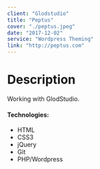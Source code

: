 ```yaml
---
client: "Glodstudio"
title: "Peptus"
cover: "./peptus.jpeg"
date: "2017-12-02"
service: "Wordpress Theming"
link: "http://peptus.com"
---
```

# Description

Working with GlodStudio.

#### Technologies:

- HTML
- CSS3
- jQuery
- Git
- PHP/Wordpress